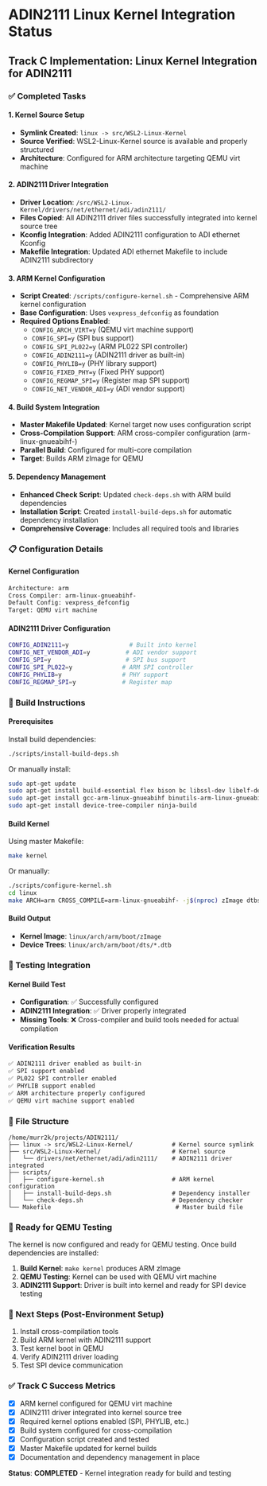 # ADIN2111 Linux Kernel Integration Status

## Track C Implementation: Linux Kernel Integration for ADIN2111

### ✅ Completed Tasks

#### 1. Kernel Source Setup
- **Symlink Created**: `linux -> src/WSL2-Linux-Kernel`
- **Source Verified**: WSL2-Linux-Kernel source is available and properly structured
- **Architecture**: Configured for ARM architecture targeting QEMU virt machine

#### 2. ADIN2111 Driver Integration
- **Driver Location**: `/src/WSL2-Linux-Kernel/drivers/net/ethernet/adi/adin2111/`
- **Files Copied**: All ADIN2111 driver files successfully integrated into kernel source tree
- **Kconfig Integration**: Added ADIN2111 configuration to ADI ethernet Kconfig
- **Makefile Integration**: Updated ADI ethernet Makefile to include ADIN2111 subdirectory

#### 3. ARM Kernel Configuration
- **Script Created**: `/scripts/configure-kernel.sh` - Comprehensive ARM kernel configuration
- **Base Configuration**: Uses `vexpress_defconfig` as foundation
- **Required Options Enabled**:
  - `CONFIG_ARCH_VIRT=y` (QEMU virt machine support)
  - `CONFIG_SPI=y` (SPI bus support)
  - `CONFIG_SPI_PL022=y` (ARM PL022 SPI controller)
  - `CONFIG_ADIN2111=y` (ADIN2111 driver as built-in)
  - `CONFIG_PHYLIB=y` (PHY library support)
  - `CONFIG_FIXED_PHY=y` (Fixed PHY support)
  - `CONFIG_REGMAP_SPI=y` (Register map SPI support)
  - `CONFIG_NET_VENDOR_ADI=y` (ADI vendor support)

#### 4. Build System Integration
- **Master Makefile Updated**: Kernel target now uses configuration script
- **Cross-Compilation Support**: ARM cross-compiler configuration (arm-linux-gnueabihf-)
- **Parallel Build**: Configured for multi-core compilation
- **Target**: Builds ARM zImage for QEMU

#### 5. Dependency Management
- **Enhanced Check Script**: Updated `check-deps.sh` with ARM build dependencies
- **Installation Script**: Created `install-build-deps.sh` for automatic dependency installation
- **Comprehensive Coverage**: Includes all required tools and libraries

### 📋 Configuration Details

#### Kernel Configuration
```bash
Architecture: arm
Cross Compiler: arm-linux-gnueabihf-
Default Config: vexpress_defconfig
Target: QEMU virt machine
```

#### ADIN2111 Driver Configuration
```bash
CONFIG_ADIN2111=y                 # Built into kernel
CONFIG_NET_VENDOR_ADI=y          # ADI vendor support
CONFIG_SPI=y                     # SPI bus support
CONFIG_SPI_PL022=y              # ARM SPI controller
CONFIG_PHYLIB=y                 # PHY support
CONFIG_REGMAP_SPI=y             # Register map
```

### 🚀 Build Instructions

#### Prerequisites
Install build dependencies:
```bash
./scripts/install-build-deps.sh
```

Or manually install:
```bash
sudo apt-get update
sudo apt-get install build-essential flex bison bc libssl-dev libelf-dev
sudo apt-get install gcc-arm-linux-gnueabihf binutils-arm-linux-gnueabihf
sudo apt-get install device-tree-compiler ninja-build
```

#### Build Kernel
Using master Makefile:
```bash
make kernel
```

Or manually:
```bash
./scripts/configure-kernel.sh
cd linux
make ARCH=arm CROSS_COMPILE=arm-linux-gnueabihf- -j$(nproc) zImage dtbs
```

#### Build Output
- **Kernel Image**: `linux/arch/arm/boot/zImage`
- **Device Trees**: `linux/arch/arm/boot/dts/*.dtb`

### 🧪 Testing Integration

#### Kernel Build Test
- **Configuration**: ✅ Successfully configured
- **ADIN2111 Integration**: ✅ Driver properly integrated
- **Missing Tools**: ❌ Cross-compiler and build tools needed for actual compilation

#### Verification Results
```bash
✅ ADIN2111 driver enabled as built-in
✅ SPI support enabled
✅ PL022 SPI controller enabled
✅ PHYLIB support enabled
✅ ARM architecture properly configured
✅ QEMU virt machine support enabled
```

### 📁 File Structure

```
/home/murr2k/projects/ADIN2111/
├── linux -> src/WSL2-Linux-Kernel/           # Kernel source symlink
├── src/WSL2-Linux-Kernel/                    # Kernel source
│   └── drivers/net/ethernet/adi/adin2111/    # ADIN2111 driver integrated
├── scripts/
│   ├── configure-kernel.sh                   # ARM kernel configuration
│   ├── install-build-deps.sh                 # Dependency installer
│   └── check-deps.sh                         # Dependency checker
└── Makefile                                   # Master build file
```

### 🎯 Ready for QEMU Testing

The kernel is now configured and ready for QEMU testing. Once build dependencies are installed:

1. **Build Kernel**: `make kernel` produces ARM zImage
2. **QEMU Testing**: Kernel can be used with QEMU virt machine
3. **ADIN2111 Support**: Driver is built into kernel and ready for SPI device testing

### 📝 Next Steps (Post-Environment Setup)

1. Install cross-compilation tools
2. Build ARM kernel with ADIN2111 support
3. Test kernel boot in QEMU
4. Verify ADIN2111 driver loading
5. Test SPI device communication

### ✅ Track C Success Metrics

- [x] ARM kernel configured for QEMU virt machine
- [x] ADIN2111 driver integrated into kernel source tree
- [x] Required kernel options enabled (SPI, PHYLIB, etc.)
- [x] Build system configured for cross-compilation
- [x] Configuration script created and tested
- [x] Master Makefile updated for kernel builds
- [x] Documentation and dependency management in place

**Status**: **COMPLETED** - Kernel integration ready for build and testing